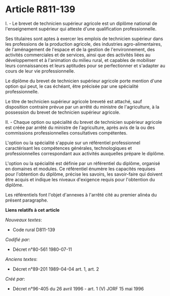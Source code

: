 # Article R811-139

I. - Le brevet de technicien supérieur agricole est un diplôme national de l'enseignement supérieur qui atteste d'une
qualification professionnelle.

Ses titulaires sont aptes à exercer les emplois de technicien supérieur dans les professions de la production agricole, des
industries agro-alimentaires, de l'aménagement de l'espace et de la gestion de l'environnement, des activités commerciales et
de services, ainsi que des activités liées au développement et à l'animation du milieu rural, et capables de mobiliser leurs
connaissances et leurs aptitudes pour se perfectionner et s'adapter au cours de leur vie professionnelle.

Le diplôme du brevet de technicien supérieur agricole porte mention d'une option qui peut, le cas échéant, être précisée par
une spécialité professionnelle.

Le titre de technicien supérieur agricole breveté est attaché, sauf disposition contraire prévue par un arrêté du ministre de
l'agriculture, à la possession du brevet de technicien supérieur agricole.

II. - Chaque option ou spécialité du brevet de technicien supérieur agricole est créée par arrêté du ministre de
l'agriculture, après avis de la ou des commissions professionnelles consultatives compétentes.

L'option ou la spécialité s'appuie sur un référentiel professionnel caractérisant les compétences générales, technologiques
et professionnelles correspondant aux activités auxquelles prépare le diplôme.

L'option ou la spécialité est définie par un référentiel du diplôme, organisé en domaines et modules. Ce référentiel énumère
les capacités requises pour l'obtention du diplôme, précise les savoirs, les savoir-faire qui doivent être acquis et indique
les niveaux d'exigence requis pour l'obtention du diplôme.

Les référentiels font l'objet d'annexes à l'arrêté cité au premier alinéa du présent paragraphe.

**Liens relatifs à cet article**

_Nouveaux textes_:

  - Code rural D811-139

_Codifié par_:

  - Décret n°80-561 1980-07-11

_Anciens textes_:

  - Décret n°89-201 1989-04-04 art. 1, art. 2

_Créé par_:

  - Décret n°96-405 du 26 avril 1996 - art. 1 (V) JORF 15 mai 1996
